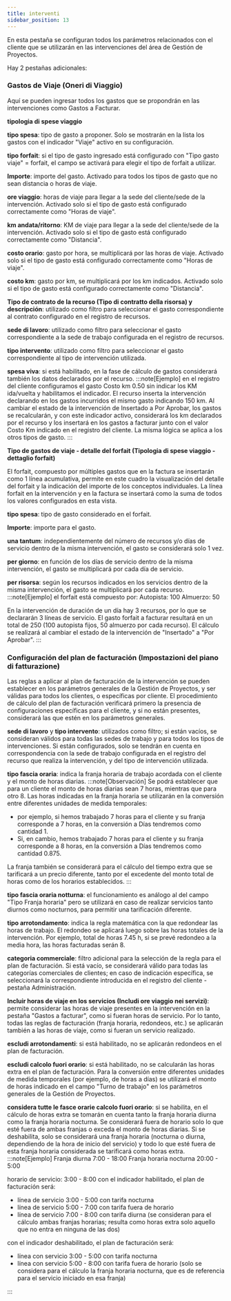 ```yaml
---
title: interventi
sidebar_position: 13
---
```


En esta pestaña se configuran todos los parámetros relacionados con el cliente que se utilizarán en las intervenciones del área de Gestión de Proyectos.

Hay 2 pestañas adicionales:

### Gastos de Viaje (Oneri di Viaggio)

Aquí se pueden ingresar todos los gastos que se propondrán en las intervenciones como Gastos a Facturar.

**tipologia di spese viaggio**

**tipo spesa**: tipo de gasto a proponer. Solo se mostrarán en la lista los gastos con el indicador "Viaje" activo en su configuración.

**tipo forfait**: si el tipo de gasto ingresado está configurado con "Tipo gasto viaje" = forfait, el campo se activará para elegir el tipo de forfait a utilizar.

**Importe**: importe del gasto. Activado para todos los tipos de gasto que no sean distancia o horas de viaje.

**ore viaggio**: horas de viaje para llegar a la sede del cliente/sede de la intervención. Activado solo si el tipo de gasto está configurado correctamente como "Horas de viaje".

**km andata/ritorno**: KM de viaje para llegar a la sede del cliente/sede de la intervención. Activado solo si el tipo de gasto está configurado correctamente como "Distancia".

**costo orario**: gasto por hora, se multiplicará por las horas de viaje. Activado solo si el tipo de gasto está configurado correctamente como "Horas de viaje".

**costo km**: gasto por km, se multiplicará por los km indicados. Activado solo si el tipo de gasto está configurado correctamente como "Distancia".

**Tipo de contrato de la recurso (Tipo di contratto della risorsa) y descripción**: utilizado como filtro para seleccionar el gasto correspondiente al contrato configurado en el registro de recursos.

**sede di lavoro**: utilizado como filtro para seleccionar el gasto correspondiente a la sede de trabajo configurada en el registro de recursos.

**tipo intervento**: utilizado como filtro para seleccionar el gasto correspondiente al tipo de intervención utilizada.

**spesa viva**: si está habilitado, en la fase de cálculo de gastos considerará también los datos declarados por el recurso. 
:::note[Ejemplo]
en el registro del cliente configuramos el gasto Costo km 0.50 sin indicar los KM ida/vuelta y habilitamos el indicador. 
El recurso inserta la intervención declarando en los gastos incurridos el mismo gasto indicando 150 km. 
Al cambiar el estado de la intervención de Insertado a Por Aprobar, los gastos se recalcularán, y con este indicador activo, considerará los km declarados por el recurso y los insertará en los gastos a facturar junto con el valor Costo Km indicado en el registro del cliente. 
La misma lógica se aplica a los otros tipos de gasto. 
:::

**Tipo de gastos de viaje - detalle del forfait (Tipologia di spese viaggio - dettaglio forfait)**

El forfait, compuesto por múltiples gastos que en la factura se insertarán como 1 línea acumulativa, permite en este cuadro la visualización del detalle del forfait y la indicación del importe de los conceptos individuales. La línea forfait en la intervención y en la factura se insertará como la suma de todos los valores configurados en esta vista.

**tipo spesa**: tipo de gasto considerado en el forfait.

**Importe**: importe para el gasto.

**una tantum**: independientemente del número de recursos y/o días de servicio dentro de la misma intervención, el gasto se considerará solo 1 vez.

**per giorno**: en función de los días de servicio dentro de la misma intervención, el gasto se multiplicará por cada día de servicio.

**per risorsa**: según los recursos indicados en los servicios dentro de la misma intervención, el gasto se multiplicará por cada recurso. 
:::note[Ejemplo]
el forfait está compuesto por: 
Autopista: 100
Almuerzo: 50

En la intervención de duración de un día hay 3 recursos, por lo que se declararán 3 líneas de servicio. 
El gasto forfait a facturar resultará en un total de 250 (100 autopista fijos, 50 almuerzo por cada recurso). El cálculo se realizará al cambiar el estado de la intervención de "Insertado" a "Por Aprobar".
:::

### Configuración del plan de facturación (Impostazioni del piano di fatturazione)
Las reglas a aplicar al plan de facturación de la intervención se pueden establecer en los parámetros generales de la Gestión de Proyectos, y ser válidas para todos los clientes, o específicas por cliente. 
El procedimiento de cálculo del plan de facturación verificará primero la presencia de configuraciones específicas para el cliente, y si no están presentes, considerará las que estén en los parámetros generales. 

**sede di lavoro** y **tipo intervento**: utilizados como filtro; si están vacíos, se consideran válidos para todas las sedes de trabajo y para todos los tipos de intervenciones. Si están configurados, solo se tendrán en cuenta en correspondencia con la sede de trabajo configurada en el registro del recurso que realiza la intervención, y del tipo de intervención utilizada.

**tipo fascia oraria**: indica la franja horaria de trabajo acordada con el cliente y el monto de horas diarias. 
:::note[Observación] 
Se podrá establecer que para un cliente el monto de horas diarias sean 7 horas, mientras que para otro 8. Las horas indicadas en la franja horaria se utilizarán en la conversión entre diferentes unidades de medida temporales: 
- por ejemplo, si hemos trabajado 7 horas para el cliente y su franja corresponde a 7 horas, en la conversión a Días tendremos como cantidad 1. 
- Si, en cambio, hemos trabajado 7 horas para el cliente y su franja corresponde a 8 horas, en la conversión a Días tendremos como cantidad 0.875. 

La franja también se considerará para el cálculo del tiempo extra que se tarificará a un precio diferente, tanto por el excedente del monto total de horas como de los horarios establecidos. 
:::

**tipo fascia oraria notturna**: el funcionamiento es análogo al del campo "Tipo Franja horaria" pero se utilizará en caso de realizar servicios tanto diurnos como nocturnos, para permitir una tarificación diferente.

**tipo arrotondamento**: indica la regla matemática con la que redondear las horas de trabajo. El redondeo se aplicará luego sobre las horas totales de la intervención. Por ejemplo, total de horas 7.45 h, si se prevé redondeo a la media hora, las horas facturadas serán 8.

**categoria commerciale**: filtro adicional para la selección de la regla para el plan de facturación. Si está vacío, se considerará válido para todas las categorías comerciales de clientes; en caso de indicación específica, se seleccionará la correspondiente introducida en el registro del cliente - pestaña Administración.

**Incluir horas de viaje en los servicios (Includi ore viaggio nei servizi)**: permite considerar las horas de viaje presentes en la intervención en la pestaña "Gastos a facturar", como si fueran horas de servicio. Por lo tanto, todas las reglas de facturación (franja horaria, redondeos, etc.) se aplicarán también a las horas de viaje, como si fueran un servicio realizado.

**escludi arrotondamenti**: si está habilitado, no se aplicarán redondeos en el plan de facturación.

**escludi calcolo fuori orario**: si está habilitado, no se calcularán las horas extra en el plan de facturación. Para la conversión entre diferentes unidades de medida temporales (por ejemplo, de horas a días) se utilizará el monto de horas indicado en el campo "Turno de trabajo" en los parámetros generales de la Gestión de Proyectos. 

**considera tutte le fasce orarie calcolo fuori orario**: si se habilita, en el cálculo de horas extra se tomarán en cuenta tanto la franja horaria diurna como la franja horaria nocturna. Se considerará fuera de horario solo lo que esté fuera de ambas franjas o exceda el monto de horas diarias. Si se deshabilita, solo se considerará una franja horaria (nocturna o diurna, dependiendo de la hora de inicio del servicio) y todo lo que esté fuera de esta franja horaria considerada se tarificará como horas extra. 
:::note[Ejemplo]
Franja diurna 7:00 - 18:00
Franja horaria nocturna 20:00 - 5:00

horario de servicio: 3:00 - 8:00
con el indicador habilitado, el plan de facturación será: 
- línea de servicio 3:00 - 5:00 con tarifa nocturna
- línea de servicio 5:00 - 7:00 con tarifa fuera de horario
- línea de servicio 7:00 - 8:00 con tarifa diurna
(se consideran para el cálculo ambas franjas horarias; resulta como horas extra solo aquello que no entra en ninguna de las dos)

con el indicador deshabilitado, el plan de facturación será:
- línea con servicio 3:00 - 5:00 con tarifa nocturna
- línea con servicio 5:00 - 8:00 con tarifa fuera de horario 
(solo se considera para el cálculo la franja horaria nocturna, que es de referencia para el servicio iniciado en esa franja)

:::